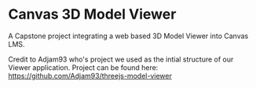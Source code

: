 # Canvas 3D Model Viewer
A Capstone project integrating a web based 3D Model Viewer into Canvas LMS.

Credit to Adjam93 who's project we used as the intial structure of our Viewer application. Project can be found here: https://github.com/Adjam93/threejs-model-viewer
